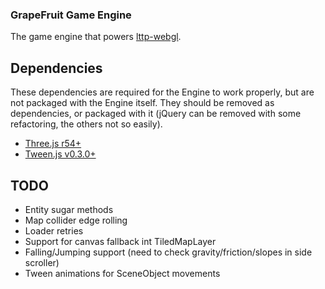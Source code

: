 ### GrapeFruit Game Engine

The game engine that powers [lttp-webgl](https://github.com/englercj/lttp-webgl).

## Dependencies

These dependencies are required for the Engine to work properly, but are not packaged with the Engine itself. They should be removed
as dependencies, or packaged with it (jQuery can be removed with some refactoring, the others not so easily).

* [Three.js r54+](https://github.com/mrdoob/three.js)
* [Tween.js v0.3.0+](http://www.createjs.com/#!/TweenJS)

## TODO

* Entity sugar methods
* Map collider edge rolling
* Loader retries
* Support for canvas fallback int TiledMapLayer
* Falling/Jumping support (need to check gravity/friction/slopes in side scroller)
* Tween animations for SceneObject movements